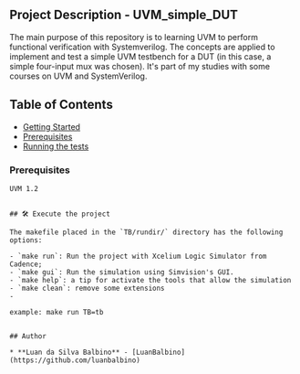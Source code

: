 ## Project Description - UVM_simple_DUT

The main purpose of this repository is to learning UVM to perform functional verification with Systemverilog.
The concepts are applied to implement and test a simple UVM testbench for a DUT (in this case, a simple four-input mux was chosen).
It's part of my studies with some courses on UVM and SystemVerilog.

## Table of Contents

- [Getting Started](#getting-started)
- [Prerequisites](#prerequisites)
- [Running the tests](#running-the-tests)


### Prerequisites

```
UVM 1.2


## 🛠️ Execute the project

The makefile placed in the `TB/rundir/` directory has the following options:

- `make run`: Run the project with Xcelium Logic Simulator from Cadence;
- `make gui`: Run the simulation using Simvision's GUI.
- `make help`: a tip for activate the tools that allow the simulation
- `make clean`: remove some extensions
-

example: make run TB=tb


## Author

* **Luan da Silva Balbino** - [LuanBalbino](https://github.com/luanbalbino)
